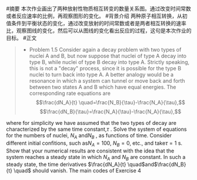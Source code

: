 #摘要
本次作业画出了两种放射性物质相互转变的数量关系图。通过改变时间常数或者反应速率的比例，再观察图形的变化。
#背景介绍
两种原子相互转换，从初值条件到平衡状态的变化，通过改变放射的时间常数或者是两者相互转换的速率比，观察图线的变化，然后可以从图线的变化看出反应的过程，这句是本次作业的目标。
#正文
> * Problem 1.5
Consider again a decay problem with two types of nuclei A and B, but now suppose that nuclei of type A decay into type B, while nuclei of type B decay into type A. Strictly speaking, this is not a "decay" process, since it is possible for the type B nuclei to turn back into type A. A better analogy would be a resonance in which a system can tunnel or move back and forth between two states A and B which have equal energies. The corresponding rate equations are 
 $$\frac{dN_A}{t} \quad=\frac{N_B}{\tau}-\frac{N_A}{\tau},$$
 $$\frac{dN_B}{\tau}=\frac{N_A}{\tau}-\frac{N_A}{\tau},$$
 
where for simplicity we have assumed that the two types of decay are characterized by the same time constant,$\tau$ . Solve the system of equations for the numbers of nuclei, $N_A$ and$N_B$ , as functions of time. Consider different initial confitions, such as$N_A =100$, $N_B=0$, etc., and take$\tau =1$ s. Show that your numerical results are consistent with the idea that the system reaches a steady state in which  $N_A$  and $N_B$ are constant. In such a steady state, the time derivatives $\frac{dN_A}{t} \quad$and$\frac{dN_B}{t} \quad$ should vanish.
The main codes of Exercise 4
